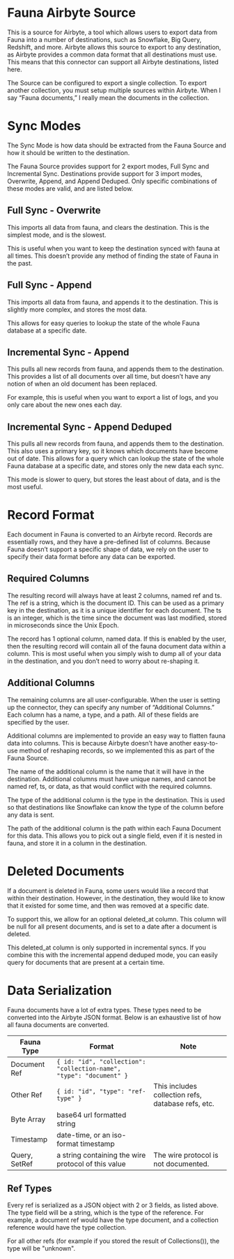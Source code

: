 # Fauna Airbyte Source

This is a source for Airbyte, a tool which allows users to export data from Fauna into a number of
destinations, such as Snowflake, Big Query, Redshift, and more. Airbyte allows this source to export
to any destination, as Airbyte provides a common data format that all destinations must use. This
means that this connector can support all Airbyte destinations, listed here.

The Source can be configured to export a single collection. To export another collection, you must
setup multiple sources within Airbyte. When I say “Fauna documents,” I really mean the documents in
the collection.

# Sync Modes

The Sync Mode is how data should be extracted from the Fauna Source and how it should be written to
the destination.

The Fauna Source provides support for 2 export modes, Full Sync and Incremental Sync. Destinations
provide support for 3 import modes, Overwrite, Append, and Append Deduped. Only specific
combinations of these modes are valid, and are listed below.

## Full Sync - Overwrite

This imports all data from fauna, and clears the destination. This is the simplest mode, and is the
slowest.

This is useful when you want to keep the destination synced with fauna at all times. This doesn’t
provide any method of finding the state of Fauna in the past.

## Full Sync - Append

This imports all data from fauna, and appends it to the destination. This is slightly more complex,
and stores the most data.

This allows for easy queries to lookup the state of the whole Fauna database at a specific date.

## Incremental Sync - Append

This pulls all new records from fauna, and appends them to the destination. This provides a list of
all documents over all time, but doesn’t have any notion of when an old document has been replaced.

For example, this is useful when you want to export a list of logs, and you only care about the new
ones each day.

## Incremental Sync - Append Deduped

This pulls all new records from fauna, and appends them to the destination. This also uses a primary
key, so it knows which documents have become out of date. This allows for a query which can lookup
the state of the whole Fauna database at a specific date, and stores only the new data each sync.

This mode is slower to query, but stores the least about of data, and is the most useful.

# Record Format

Each document in Fauna is converted to an Airbyte record. Records are essentially rows, and they
have a pre-defined list of columns. Because Fauna doesn’t support a specific shape of data, we rely
on the user to specify their data format before any data can be exported.

## Required Columns

The resulting record will always have at least 2 columns, named ref and ts. The ref is a string,
which is the document ID. This can be used as a primary key in the destination, as it is a unique
identifier for each document. The ts is an integer, which is the time since the document was last
modified, stored in microseconds since the Unix Epoch.

The record has 1 optional column, named data. If this is enabled by the user, then the resulting
record will contain all of the fauna document data within a column. This is most useful when you
simply wish to dump all of your data in the destination, and you don’t need to worry about
re-shaping it.

## Additional Columns

The remaining columns are all user-configurable. When the user is setting up the connector, they can
specify any number of “Additional Columns.” Each column has a name, a type, and a path. All of these
fields are specified by the user.

Additional columns are implemented to provide an easy way to flatten fauna data into columns. This
is because Airbyte doesn’t have another easy-to-use method of reshaping records, so we implemented
this as part of the Fauna Source.

The name of the additional column is the name that it will have in the destination. Additional
columns must have unique names, and cannot be named ref, ts, or data, as that would conflict with
the required columns.

The type of the additional column is the type in the destination. This is used so that destinations
like Snowflake can know the type of the column before any data is sent.

The path of the additional column is the path within each Fauna Document for this data. This allows
you to pick out a single field, even if it is nested in fauna, and store it in a column in the
destination.

# Deleted Documents

If a document is deleted in Fauna, some users would like a record that within their destination.
However, in the destination, they would like to know that it existed for some time, and then was
removed at a specific date.

To support this, we allow for an optional deleted_at column. This column will be null for all
present documents, and is set to a date after a document is deleted.

This deleted_at column is only supported in incremental syncs. If you combine this with the
incremental append deduped mode, you can easily query for documents that are present at a certain
time.

# Data Serialization

Fauna documents have a lot of extra types. These types need to be converted into the Airbyte JSON
format. Below is an exhaustive list of how all fauna documents are converted.

| Fauna Type    | Format                                                              | Note                                               |
| ------------- | ------------------------------------------------------------------- | -------------------------------------------------- |
| Document Ref  | `{ id: "id", "collection": "collection-name", "type": "document" }` |                                                    |
| Other Ref     | `{ id: "id", "type": "ref-type" }`                                  | This includes collection refs, database refs, etc. |
| Byte Array    | base64 url formatted string                                         |                                                    |
| Timestamp     | date-time, or an iso-format timestamp                               |                                                    |
| Query, SetRef | a string containing the wire protocol of this value                 | The wire protocol is not documented.               |

## Ref Types

Every ref is serialized as a JSON object with 2 or 3 fields, as listed above. The type field will be
a string, which is the type of the reference. For example, a document ref would have the type
document, and a collection reference would have the type collection.

For all other refs (for example if you stored the result of Collections()), the type will be
"unknown".
